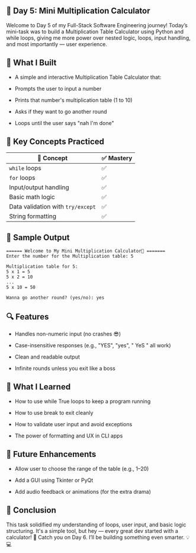 ## 🧮 Day 5: Mini Multiplication Calculator

Welcome to Day 5 of my Full-Stack Software Engineering journey!
Today’s mini-task was to build a Multiplication Table Calculator using Python and while loops, giving me more power over nested logic, loops, input handling, and most importantly — user experience.

## 📌 What I Built

- A simple and interactive Multiplication Table Calculator that:

- Prompts the user to input a number

- Prints that number's multiplication table (1 to 10)

- Asks if they want to go another round

- Loops until the user says "nah I'm done"

## 🧠 Key Concepts Practiced

| 🧩 Concept                        | ✅ Mastery |
| --------------------------------- | --------- |
| `while` loops                     | ✅         |
| `for` loops                       | ✅         |
| Input/output handling             | ✅         |
| Basic math logic                  | ✅         |
| Data validation with `try/except` | ✅         |
| String formatting                 | ✅         |

## 🧪 Sample Output

```
====== Welcome to My Mini Multiplication Calculator🧮 =======
Enter the number for the Multiplication table: 5

Multiplication table for 5:
5 x 1 = 5
5 x 2 = 10
...
5 x 10 = 50

Wanna go another round? (yes/no): yes

```

## 🔍 Features

- Handles non-numeric input (no crashes 😎)

- Case-insensitive responses (e.g., "YES", "yes", " YeS " all work)

- Clean and readable output

- Infinite rounds unless you exit like a boss

## 🧠 What I Learned
- How to use while True loops to keep a program running

- How to use break to exit cleanly

- How to validate user input and avoid exceptions

- The power of formatting and UX in CLI apps

## 🔮 Future Enhancements

- Allow user to choose the range of the table (e.g., 1–20)

- Add a GUI using Tkinter or PyQt

- Add audio feedback or animations (for the extra drama)

## 🏁 Conclusion

This task solidified my understanding of loops, user input, and basic logic structuring.
It's a simple tool, but hey — every great dev started with a calculator! 😤
Catch you on Day 6. I’ll be building something even smarter. 💡💻
